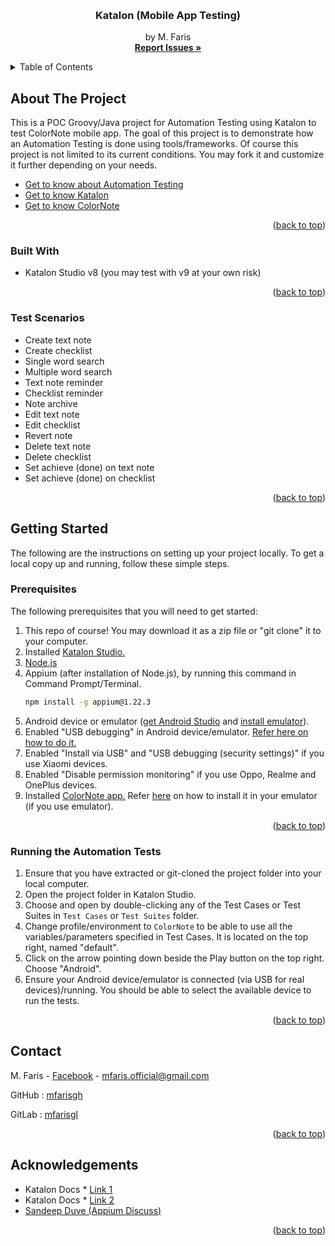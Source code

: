 <!-- Improved compatibility of back to top link: See: https://github.com/othneildrew/Best-README-Template/pull/73 -->
<a name="readme-top"></a>
<!--
*** Thanks for checking out the Best-README-Template. If you have a suggestion
*** that would make this better, please fork the repo and create a pull request
*** or simply open an issue with the tag "enhancement".
*** Don't forget to give the project a star!
*** Thanks again! Now go create something AMAZING! :D
-->



<!-- PROJECT LOGO -->
<br />
<div align="center">

<h3 align="center">Katalon (Mobile App Testing)</h3>

  <p align="center">
    by M. Faris
    <br />
    <a href="https://github.com/mfarisgh/ColorNote_Automation_Test_Faris/issues"><strong>Report Issues »</strong></a>
    <br />
  </p>
</div>



<!-- TABLE OF CONTENTS -->
<details>
  <summary>Table of Contents</summary>
  <ol>
    <li>
      <a href="#about-the-project">About The Project</a>
      <ul>
        <li><a href="#built-with">Built With</a></li>
        <li><a href="#test-scenarios">Test Scenarios</a></li>
      </ul>
    </li>
    <li>
      <a href="#getting-started">Getting Started</a>
      <ul>
        <li><a href="#prerequisites">Prerequisites</a></li>
        <li><a href="#running-the-automation-tests">Running the Automation Tests</a></li>
      </ul>
    </li>
    <li><a href="#contact">Contact</a></li>
    <li><a href="#acknowledgements">Acknowledgements</a></li>
  </ol>
</details>



<!-- ABOUT THE PROJECT -->
## About The Project

This is a POC Groovy/Java project for Automation Testing using Katalon to test ColorNote mobile app. 
The goal of this project is to demonstrate how an Automation Testing is done using tools/frameworks. 
Of course this project is not limited to its current conditions. 
You may fork it and customize it further depending on your needs.

* [Get to know about Automation Testing](https://www.techtarget.com/searchsoftwarequality/definition/automated-software-testing)
* [Get to know Katalon](https://katalon.com/)
* [Get to know ColorNote](https://www.colornote.com/)

<p align="right">(<a href="#readme-top">back to top</a>)</p>


### Built With

* Katalon Studio v8 (you may test with v9 at your own risk)

<p align="right">(<a href="#readme-top">back to top</a>)</p>


### Test Scenarios

* Create text note
* Create checklist
* Single word search
* Multiple word search
* Text note reminder
* Checklist reminder
* Note archive
* Edit text note
* Edit checklist
* Revert note
* Delete text note
* Delete checklist
* Set achieve (done) on text note
* Set achieve (done) on checklist

<p align="right">(<a href="#readme-top">back to top</a>)</p>



<!-- GETTING STARTED -->
## Getting Started

The following are the instructions on setting up your project locally.
To get a local copy up and running, follow these simple steps.

### Prerequisites

The following prerequisites that you will need to get started:

1. This repo of course! You may download it as a zip file or "git clone" it to your computer.
2. Installed [Katalon Studio.](https://katalon.com/download)
3. [Node.js](https://nodejs.org/en/download/current)
4. Appium (after installation of Node.js), by running this command in Command Prompt/Terminal.
   ```sh
   npm install -g appium@1.22.3
   ```
5. Android device or emulator ([get Android Studio](https://developer.android.com/studio) and [install emulator](https://developer.android.com/studio/run/emulator)).
6. Enabled "USB debugging" in Android device/emulator. [Refer here on how to do it.](https://developer.android.com/studio/debug/dev-options)
7. Enabled "Install via USB" and "USB debugging (security settings)" if you use Xiaomi devices.
8. Enabled "Disable permission monitoring" if you use Oppo, Realme and OnePlus devices.
9. Installed [ColorNote app.](https://www.apkmirror.com/apk/notes/colornote-notepad-notes/) Refer [here](https://www.vrtourviewer.com/docs/adb/) on how to install it in your emulator (if you use emulator).

<p align="right">(<a href="#readme-top">back to top</a>)</p>

### Running the Automation Tests

1. Ensure that you have extracted or git-cloned the project folder into your local computer.
2. Open the project folder in Katalon Studio.
3. Choose and open by double-clicking any of the Test Cases or Test Suites in `Test Cases` or `Test Suites` folder.
4. Change profile/environment to `ColorNote` to be able to use all the variables/parameters specified in Test Cases. It is located on the top right, named "default".
5. Click on the arrow pointing down beside the Play button on the top right. Choose "Android".
6. Ensure your Android device/emulator is connected (via USB for real devices)/running. You should be able to select the available device to run the tests.

<p align="right">(<a href="#readme-top">back to top</a>)</p>



<!-- CONTACT -->
## Contact

M. Faris - [Facebook](https://fb.me/its.me.eff) - mfaris.official@gmail.com

GitHub : [mfarisgh](https://github.com/mfarisgh)

GitLab : [mfarisgl](https://gitlab.com/mfarisgl)

<p align="right">(<a href="#readme-top">back to top</a>)</p>



<!-- ACKNOWLEDGMENTS -->
## Acknowledgements

* Katalon Docs * [Link 1](https://docs.katalon.com/katalon-studio/manage-projects/set-up-projects/mobile-testing/android/mobile-set-up-real-android-devices-in-katalon-studio)
* Katalon Docs * [Link 2](https://docs.katalon.com/katalon-studio/get-started/sample-projects/mobile/mobile-create-and-run-android-test-case)
* [Sandeep Duve (Appium Discuss)](https://discuss.appium.io/t/i-am-getting-following-error-while-executing-appium-java-script/29904)

<p align="right">(<a href="#readme-top">back to top</a>)</p>



<!-- MARKDOWN LINKS & IMAGES -->
<!-- https://www.markdownguide.org/basic-syntax/#reference-style-links -->
